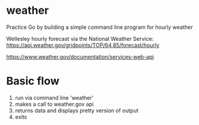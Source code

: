 # weather
Practice Go by building a simple command line program for hourly weather

Wellesley hourly forecast via the National Weather Service:
https://api.weather.gov/gridpoints/TOP/64,85/forecast/hourly

https://www.weather.gov/documentation/services-web-api


# Basic flow
1. run via command line 'weather'
2. makes a call to weather.gov api
3. returns data and displays pretty version of output
4. exits


